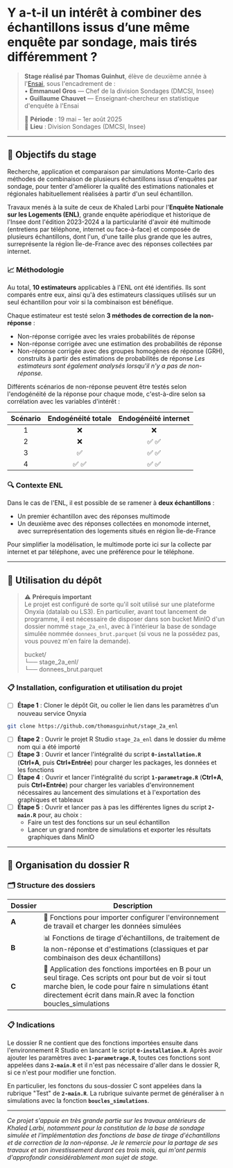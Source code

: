 # Y a-t-il un intérêt à combiner des échantillons issus d’une même enquête par sondage, mais tirés différemment ?

> **Stage réalisé par Thomas Guinhut**, élève de deuxième année à l'[Ensai](https://www.ensai.fr), sous l'encadrement de :  
> • **Emmanuel Gros** — Chef de la division Sondages (DMCSI, Insee)  
> • **Guillaume Chauvet** — Enseignant-chercheur en statistique d'enquête à l'Ensai
>
> 📅 **Période** : 19 mai – 1er août 2025  
> 🏢 **Lieu** : Division Sondages (DMCSI, Insee)

------------------------------------------------------------------------

## 🎯 Objectifs du stage

Recherche, application et comparaison par simulations Monte-Carlo des méthodes de combinaison de plusieurs échantillons issus d'enquêtes par sondage, pour tenter d'améliorer la qualité des estimations nationales et régionales habituellement réalisées à partir d'un seul échantillon.

Travaux menés à la suite de ceux de Khaled Larbi pour l'**Enquête Nationale sur les Logements (ENL)**, grande enquête apériodique et historique de l'Insee dont l'édition 2023-2024 a la particularité d'avoir été multimode (entretiens par téléphone, internet ou face-à-face) et composée de plusieurs échantillons, dont l'un, d'une taille plus grande que les autres, surreprésente la région Île-de-France avec des réponses collectées par internet.

### 📈 Méthodologie

Au total, **10 estimateurs** applicables à l'ENL ont été identifiés. Ils sont comparés entre eux, ainsi qu'à des estimateurs classiques utilisés sur un seul échantillon pour voir si la combinaison est bénéfique.

Chaque estimateur est testé selon **3 méthodes de correction de la non-réponse** :
- Non-réponse corrigée avec les vraies probabilités de réponse
- Non-réponse corrigée avec une estimation des probabilités de réponse
- Non-réponse corrigée avec des groupes homogènes de réponse (GRH), construits à partir des estimations de probabilités de réponse
*Les estimateurs sont également analysés lorsqu'il n'y a pas de non-réponse.*

Différents scénarios de non-réponse peuvent être testés selon l'endogénéité de la réponse pour chaque mode, c'est-à-dire selon sa corrélation avec les variables d'intérêt :

| Scénario | Endogénéité totale | Endogénéité internet |
|:--------:|:------------------:|:--------------------:|
|    1     |         ❌         |          ❌          |
|    2     |         ❌         |        ✅ ✅         |
|    3     |         ✅         |        ✅ ✅         |
|    4     |       ✅ ✅        |        ✅ ✅         |

### 🔍 Contexte ENL

Dans le cas de l'ENL, il est possible de se ramener à **deux échantillons** :
- Un premier échantillon avec des réponses multimode
- Un deuxième avec des réponses collectées en monomode internet, avec surreprésentation des logements situés en région Île-de-France

Pour simplifier la modélisation, le multimode porte ici sur la collecte par internet et par téléphone, avec une préférence pour le téléphone.

------------------------------------------------------------------------

## 🚀 Utilisation du dépôt

> ⚠️ **Prérequis important**\
> Le projet est configuré de sorte qu'il soit utilisé sur une plateforme Onyxia (datalab ou LS3). En particulier, avant tout lancement de programme, il est nécessaire de disposer dans son bucket MinIO d'un dossier nommé `stage_2a_enl`, avec à l'intérieur la base de sondage simulée nommée `donnees_brut.parquet` (si vous ne la possédez pas, vous pouvez m'en faire la demande).
>
> bucket/  
> └── stage_2a_enl/  
>     └── donnees_brut.parquet

### 📋 Installation, configuration et utilisation du projet

-   [ ] **Étape 1** : Cloner le dépôt Git, ou coller le lien dans les paramètres d'un nouveau service Onyxia
```bash
git clone https://github.com/thomasguinhut/stage_2a_enl
```
-   [ ] **Étape 2** : Ouvrir le projet R Studio `stage_2a_enl` dans le dossier du même nom qui a été importé
-   [ ] **Étape 3** : Ouvrir et lancer l'intégralité du script **`0-installation.R`** (**Ctrl+A**, puis **Ctrl+Entrée**) pour charger les packages, les données et les fonctions
-   [ ] **Étape 4** : Ouvrir et lancer l'intégralité du script **`1-parametrage.R`** (**Ctrl+A**, puis **Ctrl+Entrée**) pour charger les variables d'environnement nécessaires au lancement des simulations et à l'exportation des graphiques et tableaux
-   [ ] **Étape 5** : Ouvrir et lancer pas à pas les différentes lignes du script **`2-main.R`** pour, au choix :
    -   Faire un test des fonctions sur un seul échantillon
    -   Lancer un grand nombre de simulations et exporter les résultats graphiques dans MinIO

------------------------------------------------------------------------

## 📁 Organisation du dossier R

### 🗂️ Structure des dossiers

| Dossier | Description |
|------------------------------|------------------------------------------|
| **A** | 🔧 Fonctions pour importer configurer l'environnement de travail et charger les données simulées |
| **B** | 📊 Fonctions de tirage d'échantillons, de traitement de la non-réponse et d'estimations (classiques et par combinaison des deux échantillons) |
| **C** | 🧪 Application des fonctions importées en B pour un seul tirage. Ces scripts ont pour but de voir si tout marche bien, le code pour faire n simulations étant directement écrit dans main.R avec la fonction boucles_simulations |

### 📋 Indications

Le dossier R ne contient que des fonctions importées ensuite dans l'environnement R Studio en lancant le script **`0-installation.R`**. Après avoir ajouter les paramètres avec **`1-parametrage.R`**, toutes ces fonctions sont appelées dans **`2-main.R`** et il n'est pas nécessaire d'aller dans le dossier R, si ce n'est pour modifier une fonction.

En particulier, les fonctons du sous-dossier C sont appelées dans la rubrique "Test" de **`2-main.R`**. La rubrique suivante permet de généraliser à n simulations avec la fonction **`boucles_simulations`**.

------------------------------------------------------------------------

*Ce projet s'appuie en très grande partie sur les travaux antérieurs de Khaled Larbi, notamment pour la constitution de la base de sondage simulée et l'implémentation des fonctions de base de tirage d'échantillons et de correction de la non-réponse. Je le remercie pour la partage de ses travaux et son investissement durant ces trois mois, qui m'ont permis d'approfondir considérablement mon sujet de stage.*
